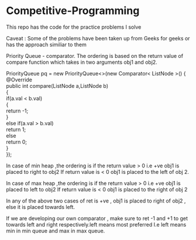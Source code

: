 # Competitive-Programming
This repo has the code for the practice problems I solve

Caveat : Some of the problems have been taken up from Geeks for geeks or has the approach similiar to them

Priority Queue - comparator. The ordering is based on the return value of compare function which takes in two arguments obj1 and obj2.

PriorityQueue<ListNode> pq = new PriorityQueue<>(new Comparator< ListNode >() { <br>
            @Override <br>
            public int compare(ListNode a,ListNode b)<br>
            {<br>
                if(a.val < b.val)<br>
                {<br>
                    return -1;<br>
                }<br>
                else if(a.val > b.val)<br>
                    return 1;<br>
                else<br>
                    return 0;<br>
            }<br>
        });<br>

In case of min heap ,the ordering is if the return value > 0 i.e +ve obj1 is placed to right to obj2 
If return value is < 0 obj1 is placed to the left of obj 2.

 
In case of max heap ,the ordering is if the return value > 0 i.e +ve obj1 is placed to left to obj2 
If return value is < 0 obj1 is placed to the right of obj 2

In any of the above two cases of ret is +ve , obj1 is placed to right of obj2 , else it is placed
 towards left.

If we are developing our own comparator , make sure to ret -1 and +1 to get towards left and right respectively.left means most preferred
I.e left means min in min queue and max in max queue.
